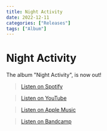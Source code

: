 ```yaml
---
title: Night Activity
date: 2022-12-11
categories: ["Releases"]
tags: ["Album"]
---
```


# Night Activity

The album "Night Activity", is now out!

> [Listen on Spotify](https://open.spotify.com/album/07eYe4SCW4A7GcrItmIfWF?si=z07rR5MiTAKBfUNQfnVM8Q)

> [Listen on YouTube]()

> [Listen on Apple Music](https://music.apple.com/us/album/night-activity/1657810241)

> [Listen on Bandcamp]()
